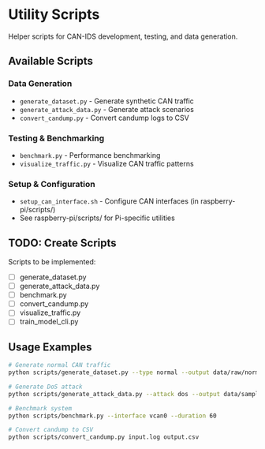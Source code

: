 # Utility Scripts

Helper scripts for CAN-IDS development, testing, and data generation.

## Available Scripts

### Data Generation
- `generate_dataset.py` - Generate synthetic CAN traffic
- `generate_attack_data.py` - Generate attack scenarios
- `convert_candump.py` - Convert candump logs to CSV

### Testing & Benchmarking
- `benchmark.py` - Performance benchmarking
- `visualize_traffic.py` - Visualize CAN traffic patterns

### Setup & Configuration
- `setup_can_interface.sh` - Configure CAN interfaces (in raspberry-pi/scripts/)
- See raspberry-pi/scripts/ for Pi-specific utilities

## TODO: Create Scripts

Scripts to be implemented:
- [ ] generate_dataset.py
- [ ] generate_attack_data.py
- [ ] benchmark.py
- [ ] convert_candump.py
- [ ] visualize_traffic.py
- [ ] train_model_cli.py

## Usage Examples

```bash
# Generate normal CAN traffic
python scripts/generate_dataset.py --type normal --output data/raw/normal.csv

# Generate DoS attack
python scripts/generate_attack_data.py --attack dos --output data/samples/dos.pcap

# Benchmark system
python scripts/benchmark.py --interface vcan0 --duration 60

# Convert candump to CSV
python scripts/convert_candump.py input.log output.csv
```